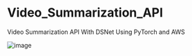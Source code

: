 # Video_Summarization_API
Video Summarization API With DSNet Using PyTorch and AWS

![image](https://github.com/anvithalolla/Video_Summarization_API/assets/55392153/995d4d01-4234-49de-9093-98ac384c8a34)

